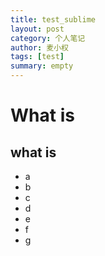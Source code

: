 ```yaml
---
title: test_sublime
layout: post
category: 个人笔记
author: 麦小权
tags: [test]
summary: empty
---
```

# What is 
## what is
- a
- b
- c
- d
- e
- f
- g